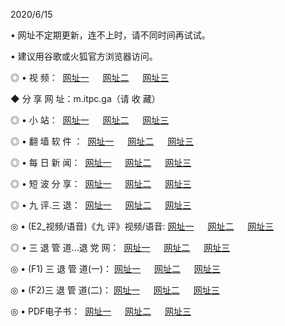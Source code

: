 <p>2020/6/15
<p>• 网址不定期更新，连不上时，请不同时间再试试。
<p>• 建议用谷歌或火狐官方浏览器访问。
<p>◎ • 视 频： 
<a href="http://hcp.csso.press/" target="_blank">网址一</a> 　 
<a href="http://hap.csso.press/" target="_blank">网址二</a> 　 
<a href="http://hbp.csso.press/b.html" target="_blank">网址三</a>
<p>◆ 分 享 网 址：m.itpc.ga（请 收 藏） </p>

<p>◎ • 小 站：  
<a href="http://hcp.csso.press/f.html" target="_blank">网址一</a> 　 
<a href="http://hap.csso.press/h.html" target="_blank">网址二</a> 　 
<a href="http://hbp.csso.press/k/" target="_blank">网址三</a></p>
<p>◎ • 翻 墙 软 件 ：  
<a href="http://hcp.csso.press/ff/" target="_blank">网址一</a> 　 
<a href="http://hap.csso.press/s/read/a1_nd.html" target="_blank">网址二</a> 　 
<a href="http://hbp.csso.press/ff/index.html" target="_blank">网址三</a></p>
<p>◎ • 每 日 新 闻：  
<a href="http://hcp.csso.press/day/" target="_blank">网址一</a> 　 
<a href="http://hap.csso.press/day/" target="_blank">网址二</a> 　 
<a href="http://hbp.csso.press/day/index.html" target="_blank">网址三</a></p>
<p>◎ • 短 波 分 享：  
<a href="http://hcp.csso.press/h/" target="_blank">网址一</a> 　 
<a href="http://hap.csso.press/h/" target="_blank">网址二</a> 　 
<a href="http://hbp.csso.press/h/index.html" target="_blank">网址三</a></p>
<p>◎ • 九 评.三 退：  
<a href="http://hcp.csso.press/t/" target="_blank">网址一</a> 　 
<a href="http://hap.csso.press/v2/index.html" target="_blank">网址二</a> 　 
<a href="http://hbp.csso.press/tt/index.html" target="_blank">网址三</a> 　</p>
<p>◎ • (E2_视频/语音)《九 评》视频/语音: 
<a href="http://hcp.csso.press/7738.html" target="_blank">网址一</a> 　 
<a href="http://hap.csso.press/7614.html" target="_blank">网址二</a> 　 
<a href="http://hbp.csso.press/7633.html" target="_blank">网址三</a></p>
<p>◎ • 三 退 管 道...退 党 网：  
<a href="http://hcp.csso.press/go/td1.html" target="_blank">网址一</a> 　 
<a href="http://hap.csso.press/go/td2.html" target="_blank">网址二</a> 　 
<a href="http://hbp.csso.press/go/td3.html" target="_blank">网址三</a></p>
<p>◎ • (F1) 三 退 管 道(一)： 
<a href="http://hcp.csso.press/dd/" target="_blank">网址一</a> 　 
<a href="http://hap.csso.press/s/read/a1_tdx.html" target="_blank">网址二</a> 　 
<a href="http://hbp.csso.press/dd/" target="_blank">网址三</a></p>
<p>◎ • (F2)三 退 管 道(二)： 
<a href="http://hbp.csso.press/d/" target="_blank">网址一</a> 　 
<a href="http://hcp.csso.press/d/index.html" target="_blank">网址二</a> 　 
<a href="http://hap.csso.press/d/" target="_blank">网址三</a></p>
<p>◎ • PDF电子书：  
<a href="http://hcp.csso.press/p/" target="_blank">网址一</a> 　 
<a href="http://hap.csso.press/p/index.html" target="_blank">网址二</a> 　 
<a href="http://hbp.csso.press/p/" target="_blank">网址三</a></p>
